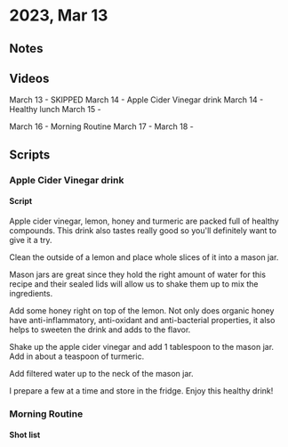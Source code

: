 # 2023, Mar 13

## Notes

## Videos

March 13 - SKIPPED 
March 14 - Apple Cider Vinegar drink
March 14 - Healthy lunch
March 15 - 

March 16 - Morning Routine
March 17 - 
March 18 - 

## Scripts

### Apple Cider Vinegar drink

#### Script

Apple cider vinegar, lemon, honey and turmeric are packed full of healthy compounds. This drink also tastes really good so you'll definitely want to give it a try.

Clean the outside of a lemon and place whole slices of it into a mason jar.

Mason jars are great since they hold the right amount of water for this recipe and their sealed lids will allow us to shake them up to mix the ingredients.

Add some honey right on top of the lemon. Not only does organic honey have anti-inflammatory, anti-oxidant and anti-bacterial properties, it also helps to sweeten the drink and adds to the flavor.

Shake up the apple cider vinegar and add 1 tablespoon to the mason jar. Add in about a teaspoon of turmeric.

Add filtered water up to the neck of the mason jar.

I prepare a few at a time and store in the fridge. Enjoy this healthy drink!


### Morning Routine

#### Shot list

